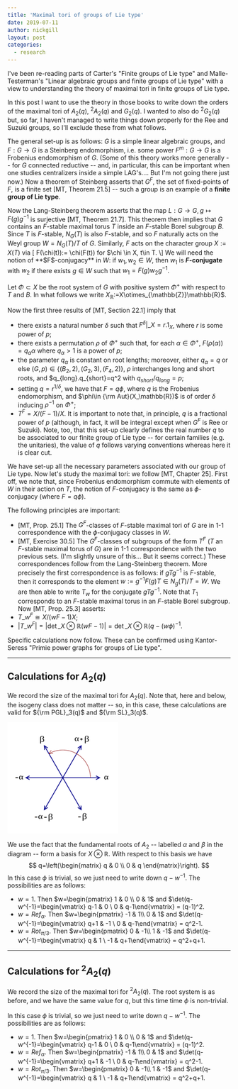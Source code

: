```yaml
---
title: 'Maximal tori of groups of Lie type'
date: 2019-07-11
author: nickgill
layout: post
categories:
  - research
---
```


<script type="text/x-mathjax-config">
    MathJax.Hub.Config({
      tex2jax: {
        skipTags: ['script', 'noscript', 'style', 'textarea', 'pre'],
        inlineMath: [['$','$']]
      }
    });
  </script>
  <script src="https://cdn.mathjax.org/mathjax/latest/MathJax.js?config=TeX-AMS-MML_HTMLorMML" type="text/javascript"></script>

I've been re-reading parts of Carter's "Finite groups of Lie type" and Malle-Testerman's "Linear algebraic groups and finite groups of Lie type" with a view to understanding the theory of maximal tori in finite groups of Lie type. 

In this post I want to use the theory in those books to write down the orders of the maximal tori of $A_2(q)$, ${^2A_2(q)}$ and $G_2(q)$. I wanted to also do ${^2G_2(q)}$ but, so far, I haven't managed to write things down properly for the Ree and Suzuki groups, so I'll exclude these from what follows.

The general set-up is as follows: $G$ is a simple linear algebraic groups, and $F:G\to G$ is a Steinberg endomorphism, i.e. some power $F^m:G\to G$ is a Frobenius endomorphism of $G$. (Some of this theory works more generally -- for $G$ connected reductive -- and, in particular, this can be important when one studies centralizers inside a simple LAG's.... But I'm not going there just now.) Now a theorem of Steinberg asserts that $G^F$, the set of fixed-points of $F$, is a finite set [MT, Theorem 21.5] -- such a group is an example of a **finite group of Lie type**. 

Now the Lang-Steinberg theorem asserts that the map $L:G\to G, \, g\mapsto F(g) g^{-1}$ is surjective [MT, Theorem 21.7]. This theorem then implies that $G$ contains an $F$-stable maximal torus $T$ inside an $F$-stable Borel subgroup $B$. Since $T$ is $F$-stable, $N_G(T)$ is also $F$-stable, and so $F$ naturally acts on the Weyl group $W=N_G(T)/T$ of $G$. Similarly, $F$ acts on the character group $X:=X(T)$ via
\[
F(\chi(t)):= \chi(F(t)) for $\chi \in X, t\in T.
\]
We will need the notion of **$F$-conjugacy** in $W$: if $w_1, w_2\in W$, then $w_1$ is **$F$-conjugate** with $w_2$ if there exists $g\in W$ such that $w_1=F(g)w_2g^{-1}$.

Let $\Phi\subset X$ be the root system of $G$ with positive system $\Phi^+$ with respect to $T$ and $B$. In what follows we write $X_\mathbb{R}$:=X\otimes_{\mathbb{Z}}\mathbb{R}$.

Now the first three results of [MT, Section 22.1] imply that 
 - there exists a natural number $\delta$ such that $F^\delta|\_X=r.1_X$, where $r$ is some power of $p$;
 - there exists a permutation $\rho$ of $\Phi^+$ such that, for each $\alpha\in\Phi^+$, $F(\rho(\alpha)) = q_\alpha \alpha$ where $q_\alpha>1$ is a power of $p$;
 - the parameter $q_\alpha$ is constant on root lengths; moreover, either $q_\alpha=q$ or else $(G,p)\in\{(B_2,2), (G_2,3), (F_4,2)\}$, $\rho$ interchanges long and short roots, and $q_{long}.q_{short}=q^2 with $q_{short}/q_{long}=p$;
 - setting $q=r^{1/\delta}$, we have that $F=q\phi$, where $q$ is the Frobenius endomorphism, and $\phi\in {\rm Aut}(X_\mathbb{R})$ is of order $\delta$ inducing $\rho^{-1}$ on $\Phi^+$;
 - $T^F=X/(F-1)/X$.
It is important to note that, in principle, $q$ is a fractional power of $p$ (although, in fact, it will be integral except when $G^F$ is Ree or Suzuki). Note, too, that this set-up clearly defines the real number $q$ to be associated to our finite group of Lie type -- for certain families (e.g. the unitaries), the value of $q$ follows varying conventions whereas here it is clear cut.

We have set-up all the necessary parameters associated with our group of Lie type. Now let's study the maximal tori: we follow [MT, Chapter 25]. First off, we note that, since Frobenius endomorphism commute with elements of $W$ in their action on $T$, the notion of $F$-conjugacy is the same as $\phi$-conjugacy (where $F=q\phi$).

The following principles are important:
 - [MT, Prop. 25.1] The $G^F$-classes of $F$-stable maximal tori of $G$ are in 1-1 correspondence with the $\phi$-conjugacy classes in $W$.
 - [MT, Exercise 30.5] The $G^F$-classes of subgroups of the form $T^F$ ($T$ an $F$-stable maximal torus of $G$) are in 1-1 correspondence with the two previous sets. (I'm slightly unsure of this... But it seems correct.)
These correspondences follow from the Lang-Steinberg theorem. More precisely the first correspondence is as follows: if $gTg^{-1}$ is $F$-stable, then it corresponds to the element $w:=g^{-1}F(g)T\in N_g(T)/T=W$. We are then able to write $T_w$ for the conjugate $gTg^{-1}$. Note that $T_1$ corresponds to an $F$-stable maximal torus in an $F$-stable Borel subgroup. Now [MT, Prop. 25.3] asserts:
 - $T\_w^F\cong X/(wF-1)X$;
 - $|T\_w^F| = |\det\_{X\otimes \mathbb{R}}(wF-1)| = \det\_{X\otimes \mathbb{R}}(q-(w\phi)^{-1}$.

Specific calculations now follow. These can be confirmed using Kantor-Seress "Primie power graphs for groups of Lie type".

---
##  Calculations for $A_2(q)$

We record the size of the maximal tori for $A_2(q)$. Note that, here and below, the isogeny class does not matter -- so, in this case, these calculations are valid for ${\rm PGL}_3(q)$ and ${\rm SL}_3(q)$.

![The $A_2$ root system](../A2.png)

We use the fact that the fundamental roots of $A_2$ -- labelled $\alpha$ and $\beta$ in the diagram -- form a basis for $X\otimes\mathbb{R}$. With respect to this basis we have
$$
q=\left(\begin{matrix} q & 0 \\ 0 & q \end{matrix}\right).
$$
In this case $\phi$ is trivial, so we just need to write down $q-w^{-1}$. The possibilities are as follows:
- $w=1$. Then $w=\begin{pmatrix} 1 & 0 \\ 0 & 1$ and $\det(q-w^{-1}=\begin{vmatrix} q-1 & 0 \\ 0 & q-1\end{vmatrix} = (q-1)^2.
- $w=Ref_\alpha$. Then $w=\begin{pmatrix} -1 & 1\\ 0 & 1$ and $\det(q-w^{-1}=\begin{vmatrix} q+1 & -1 \\ 0 & q-1\end{vmatrix} = q^2-1.
- $w=Rot_{\pi/3}$. Then $w=\begin{pmatrix} 0 & -1\\ 1 & -1$ and $\det(q-w^{-1}=\begin{vmatrix} q & 1 \\ -1 & q+1\end{vmatrix} = q^2+q+1.

---

##  Calculations for ${^2A_2}(q)$

We record the size of the maximal tori for ${^2A_2}(q)$. The root system is as before, and we have the same value for $q$, but this time time $\phi$ is non-trivial.


In this case $\phi$ is trivial, so we just need to write down $q-w^{-1}$. The possibilities are as follows:
- $w=1$. Then $w=\begin{pmatrix} 1 & 0 \\ 0 & 1$ and $\det(q-w^{-1}=\begin{vmatrix} q-1 & 0 \\ 0 & q-1\end{vmatrix} = (q-1)^2.
- $w=Ref_\alpha$. Then $w=\begin{pmatrix} -1 & 1\\ 0 & 1$ and $\det(q-w^{-1}=\begin{vmatrix} q+1 & -1 \\ 0 & q-1\end{vmatrix} = q^2-1.
- $w=Rot_{\pi/3}$. Then $w=\begin{pmatrix} 0 & -1\\ 1 & -1$ and $\det(q-w^{-1}=\begin{vmatrix} q & 1 \\ -1 & q+1\end{vmatrix} = q^2+q+1.




